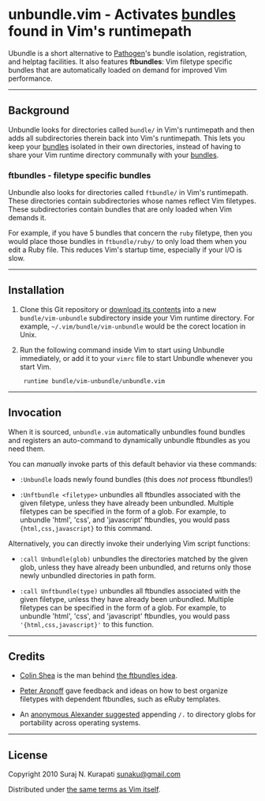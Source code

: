 unbundle.vim - Activates [bundles] found in Vim's runtimepath
=============================================================

Ubundle is a short alternative to [Pathogen]'s bundle isolation, registration,
and helptag facilities.  It also features **ftbundles**: Vim filetype specific
bundles that are automatically loaded on demand for improved Vim performance.

------------------------------------------------------------------------------
Background
------------------------------------------------------------------------------

Unbundle looks for directories called `bundle/` in Vim's runtimepath and then
adds all subdirectories therein back into Vim's runtimepath.  This lets you
keep your [bundles] isolated in their own directories, instead of having to
share your Vim runtime directory communally with your [bundles].

### ftbundles - filetype specific bundles

Unbundle also looks for directories called `ftbundle/` in Vim's runtimepath.
These directories contain subdirectories whose names reflect Vim filetypes.
These subdirectories contain bundles that are only loaded when Vim demands it.

For example, if you have 5 bundles that concern the `ruby` filetype, then you
would place those bundles in `ftbundle/ruby/` to only load them when you edit
a Ruby file.  This reduces Vim's startup time, especially if your I/O is slow.

------------------------------------------------------------------------------
Installation
------------------------------------------------------------------------------

1. Clone this Git repository or [download its contents][download] into a new
   `bundle/vim-unbundle` subdirectory inside your Vim runtime directory.  For
   example, `~/.vim/bundle/vim-unbundle` would be the corect location in Unix.

2. Run the following command inside Vim to start using Unbundle immediately,
   or add it to your `vimrc` file to start Unbundle whenever you start Vim.

        runtime bundle/vim-unbundle/unbundle.vim

------------------------------------------------------------------------------
Invocation
------------------------------------------------------------------------------

When it is sourced, `unbundle.vim` automatically unbundles found bundles and
registers an auto-command to dynamically unbundle ftbundles as you need them.

You can *manually* invoke parts of this default behavior via these commands:

* `:Unbundle` loads newly found bundles (this does *not* process ftbundles!)

* `:Unftbundle <filetype>`
  unbundles all ftbundles associated with the given filetype, unless they
  have already been unbundled.  Multiple filetypes can be specified in the
  form of a glob.  For example, to unbundle 'html', 'css', and 'javascript'
  ftbundles, you would pass `{html,css,javascript}` to this command.

Alternatively, you can directly invoke their underlying Vim script functions:

* `:call Unbundle(glob)`
  unbundles the directories matched by the given glob,
  unless they have already been unbundled, and returns
  only those newly unbundled directories in path form.

* `:call Unftbundle(type)`
  unbundles all ftbundles associated with the given filetype, unless they
  have already been unbundled.  Multiple filetypes can be specified in the
  form of a glob.  For example, to unbundle 'html', 'css', and 'javascript'
  ftbundles, you would pass `'{html,css,javascript}'` to this function.

------------------------------------------------------------------------------
Credits
------------------------------------------------------------------------------

* [Colin Shea](https://github.com/evaryont) is the man behind [the ftbundles
  idea](https://github.com/sunaku/vim-unbundle/issues/2).

* [Peter Aronoff](http://ithaca.arpinum.org) gave feedback and ideas on how to
  best organize filetypes with dependent ftbundles, such as eRuby templates.

* An [anonymous Alexander suggested](
  http://snk.tuxfamily.org/log/vim-script-management-system.html#IDComment98711660)
  appending `/.` to directory globs for portability across operating systems.

------------------------------------------------------------------------------
License
------------------------------------------------------------------------------

Copyright 2010 Suraj N. Kurapati <sunaku@gmail.com>

Distributed under [the same terms as Vim itself][license].

[Pathogen]: https://github.com/tpope/vim-pathogen
[bundles]: http://www.vim.org/scripts/
[license]: http://vimdoc.sourceforge.net/htmldoc/uganda.html#license
[download]: https://github.com/sunaku/vim-unbundle/downloads
